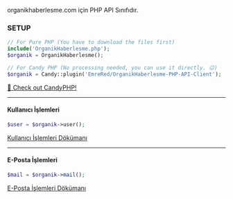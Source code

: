 organikhaberlesme.com için PHP API Sınıfıdır.

### SETUP
```php
// For Pure PHP (You have to download the files first)
include('OrganikHaberlesme.php'); 
$organik = OrganikHaberlesme();

// For Candy PHP (No processing needed, you can use it directly. 😉)
$organik = Candy::plugin('EmreRed/OrganikHaberlesme-PHP-API-Client'); 
```
<a href="https://github.com/CandyPack/CandyPHP">🍭 Check out CandyPHP!</a>

<hr>

#### Kullanıcı İşlemleri
```php
$user = $organik->user();
```
<a href="https://github.com/EmreRed/OrganikHaberlesme-PHP-API-Client/DOCS/user.md">Kullanıcı İşlemleri Dökümanı</a>

<hr>

#### E-Posta İşlemleri
```php
$mail = $organik->mail();
```
<a href="https://github.com/EmreRed/OrganikHaberlesme-PHP-API-Client/DOCS/mail.md">E-Posta İşlemleri Dökümanı</a>
